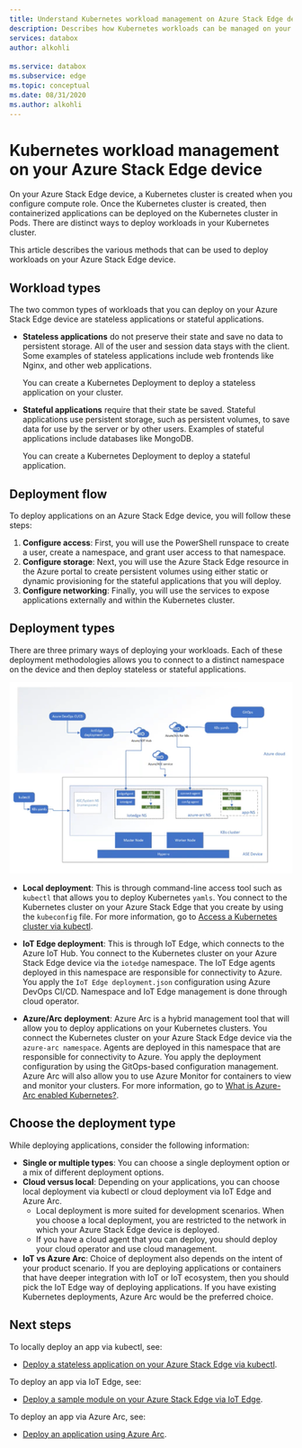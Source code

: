 ```yaml
---
title: Understand Kubernetes workload management on Azure Stack Edge device| Microsoft Docs
description: Describes how Kubernetes workloads can be managed on your Azure Stack Edge device.
services: databox
author: alkohli

ms.service: databox
ms.subservice: edge
ms.topic: conceptual
ms.date: 08/31/2020
ms.author: alkohli
---
```


# Kubernetes workload management on your Azure Stack Edge device

On your Azure Stack Edge device, a Kubernetes cluster is created when you configure compute role. Once the Kubernetes cluster is created, then containerized applications can be deployed on the Kubernetes cluster in Pods. There are distinct ways to deploy workloads in your Kubernetes cluster. 

This article describes the various methods that can be used to deploy workloads on your Azure Stack Edge device.

## Workload types

The two common types of workloads that you can deploy on your Azure Stack Edge device are stateless applications or stateful applications.

- **Stateless applications** do not preserve their state and save no data to persistent storage. All of the user and session data stays with the client. Some examples of stateless applications include web frontends like Nginx, and other web applications.

    You can create a Kubernetes Deployment to deploy a stateless application on your cluster. 

- **Stateful applications** require that their state be saved. Stateful applications use persistent storage, such as persistent volumes, to save data for use by the server or by other users. Examples of stateful applications include databases like MongoDB.

    You can create a Kubernetes Deployment to deploy a stateful application. 

## Deployment flow

To deploy applications on an Azure Stack Edge device, you will follow these steps: 
 
1. **Configure access**: First, you will use the PowerShell runspace to create a user, create a namespace, and grant user access to that namespace.
2. **Configure storage**: Next, you will use the Azure Stack Edge resource in the Azure portal to create persistent volumes using either static or dynamic provisioning for the stateful applications that you will deploy.
3. **Configure networking**: Finally, you will use the services to expose applications externally and within the Kubernetes cluster.
 
## Deployment types

There are three primary ways of deploying your workloads. Each of these deployment methodologies allows you to connect to a distinct namespace on the device and then deploy stateless or stateful applications.

![Kubernetes workload deployment](./media/azure-stack-edge-gpu-kubernetes-workload-management/kubernetes-workload-management-1.png)

- **Local deployment**: This is through command-line access tool such as `kubectl` that allows you to deploy Kubernetes `yamls`. You connect to the Kubernetes cluster on your Azure Stack Edge that you create by using the `kubeconfig` file. For more information, go to [Access a Kubernetes cluster via kubectl](azure-stack-edge-gpu-create-kubernetes-cluster.md).

- **IoT Edge deployment**: This is through IoT Edge, which connects to the Azure IoT Hub. You connect to the Kubernetes cluster on your Azure Stack Edge device via the `iotedge` namespace. The IoT Edge agents deployed in this namespace are responsible for connectivity to Azure. You apply the `IoT Edge deployment.json` configuration using Azure DevOps CI/CD. Namespace and IoT Edge management is done through cloud operator.

- **Azure/Arc deployment**: Azure Arc is a hybrid management tool that will allow you to deploy applications on your Kubernetes clusters. You connect the Kubernetes cluster on your Azure Stack Edge device via the `azure-arc namespace`. Agents are deployed in this namespace that are responsible for connectivity to Azure. You apply the deployment configuration by using the GitOps-based configuration management. Azure Arc will also allow you to use Azure Monitor for containers to view and monitor your clusters. For more information, go to [What is Azure-Arc enabled Kubernetes?](https://docs.microsoft.com/azure/azure-arc/kubernetes/overview).

## Choose the deployment type

While deploying applications, consider the following information:

- **Single or multiple types**: You can choose a single deployment option or a mix of different deployment options.
- **Cloud versus local**: Depending on your applications, you can choose local deployment via kubectl or cloud deployment via IoT Edge and Azure Arc. 
    - Local deployment is more suited for development scenarios. When you choose a local deployment, you are restricted to the network in which your Azure Stack Edge device is deployed.
    - If you have a cloud agent that you can deploy, you should deploy your cloud operator and use cloud management.
- **IoT vs Azure Arc**: Choice of deployment also depends on the intent of your product scenario. If you are deploying applications or containers that have deeper integration with IoT or IoT ecosystem, then you should pick the IoT Edge way of deploying applications. If you have existing Kubernetes deployments, Azure Arc would be the preferred choice.


## Next steps

To locally deploy an app via kubectl, see:

- [Deploy a stateless application on your Azure Stack Edge via kubectl](azure-stack-edge-j-series-deploy-stateless-application-kubernetes.md).

To deploy an app via IoT Edge, see:

- [Deploy a sample module on your Azure Stack Edge via IoT Edge](azure-stack-edge-gpu-deploy-sample-module.md).

To deploy an app via Azure Arc, see:

- [Deploy an application using Azure Arc](azure-stack-edge-gpu-deploy-sample-module.md).
